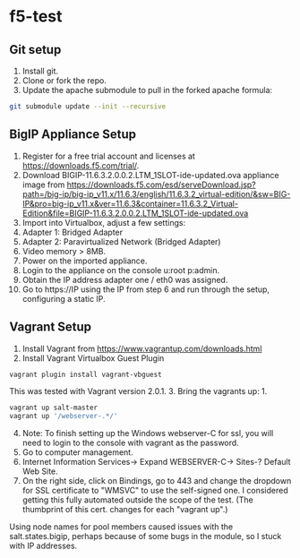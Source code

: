 # f5-test
## Git setup
1. Install git.
2. Clone or fork the repo.
3. Update the apache submodule to pull in the forked apache formula:
```bash
git submodule update --init --recursive
```
## BigIP Appliance Setup
1. Register for a free trial account and licenses at https://downloads.f5.com/trial/.
2. Download BIGIP-11.6.3.2.0.0.2.LTM_1SLOT-ide-updated.ova appliance image from
https://downloads.f5.com/esd/serveDownload.jsp?path=/big-ip/big-ip_v11.x/11.6.3/english/11.6.3.2_virtual-edition/&sw=BIG-IP&pro=big-ip_v11.x&ver=11.6.3&container=11.6.3.2_Virtual-Edition&file=BIGIP-11.6.3.2.0.0.2.LTM_1SLOT-ide-updated.ova
3. Import into Virtualbox, adjust a few settings:
  1. Adapter 1: Bridged Adapter
  2. Adapter 2: Paravirtualized Network (Bridged Adapter)
  3. Video memory > 8MB.
  4. Power on the imported appliance.
  5. Login to the appliance on the console u:root p:admin.
  6. Obtain the IP address adapter one / eth0 was assigned.
  7. Go to https://IP using the IP from step 6 and run through the setup, configuring a static IP.

## Vagrant Setup
1. Install Vagrant from https://www.vagrantup.com/downloads.html
2. Install Vagrant Virtualbox Guest Plugin
```bash 
vagrant plugin install vagrant-vbguest
```
This was tested with Vagrant version 2.0.1.
3. Bring the vagrants up:
  1. 
  ```bash
  vagrant up salt-master
  vagrant up '/webserver-.*/'
  ```
  
4. Note: To finish setting up the Windows webserver-C for ssl, you will need to login to the console with vagrant as the password.
  1. Go to computer management.
  2. Internet Information Services-> Expand WEBSERVER-C-> Sites-? Default Web Site.
  3. On the right side, click on Bindings, go to 443 and change the dropdown for SSL certificate to "WMSVC" to use the self-signed one. I considered getting this fully automated outside the scope of the test. (The thumbprint of this cert. changes for each "vagrant up".)

Using node names for pool members caused issues with the salt.states.bigip, perhaps because of some bugs in the module, so I stuck with IP addresses.
